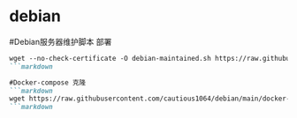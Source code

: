 # debian
#Debian服务器维护脚本 部署
```markdown
wget --no-check-certificate -O debian-maintained.sh https://raw.githubusercontent.com/cautious1064/debian/main/debian-maintained.sh && chmod a+x debian-maintained.sh && bash debian-maintained.sh
```markdown

#Docker-compose 克隆
```markdown
wget https://raw.githubusercontent.com/cautious1064/debian/main/docker-compose.yml
```markdown

